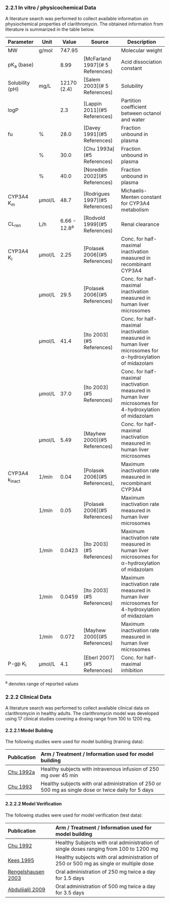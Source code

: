 ### 2.2.1	In vitro / physicochemical Data

A literature search was performed to collect available information on physiochemical properties of clarithromycin. The obtained information from literature is summarized in the table below. 

| **Parameter**            | **Unit** | **Value**               | Source                           | **Description**                                              |
| :----------------------- | -------- | ----------------------- | -------------------------------- | ------------------------------------------------------------ |
| MW                       | g/mol    | 747.95                  |                                  | Molecular weight                                             |
| pK<sub>a</sub> (base)    |          | 8.99                    | [McFarland 1997](# 5 References) | Acid dissociation constant                                   |
| Solubility (pH)          | mg/L     | 12170 (2.4)             | [Salem 2003](# 5 References)     | Solubility                                                   |
| logP                     |          | 2.3                     | [Lappin 2011](#5 References)     | Partition coefficient between octanol and water              |
| fu                       | %        | 28.0                    | [Davey 1991](#5 References)      | Fraction unbound in plasma                                   |
|                          | %        | 30.0                    | [Chu 1993a](#5 References)       | Fraction unbound in plasma                                   |
|                          | %        | 40.0                    | [Noreddin 2002](#5 References)   | Fraction unbound in plasma                                   |
| CYP3A4 K<sub>m</sub>     | µmol/L   | 48.7                    | [Rodrigues 1997](#5 References)  | Michaelis-Menten constant for CYP3A4 metabolism              |
| CL<sub>ren</sub>         | L/h      | 6.66 - 12.8<sup>a</sup> | [Rodvold 1999](#5 References)    | Renal clearance                                              |
| CYP3A4 K<sub>I</sub>     | µmol/L   | 2.25                    | [Polasek 2006](#5 References)    | Conc. for half-maximal inactivation measured in recombinant CYP3A4 |
|                          | µmol/L   | 29.5                    | [Polasek 2006](#5 References)    | Conc. for half-maximal inactivation measured in human liver microsomes |
|                          | µmol/L   | 41.4                    | [Ito 2003](#5 References)        | Conc. for half-maximal inactivation measured in human liver microsomes for α-hydroxylation of midazolam |
|                          | µmol/L   | 37.0                    | [Ito 2003](#5 References)        | Conc. for half-maximal inactivation measured in human liver microsomes for 4-hydroxylation of midazolam |
|                          | µmol/L   | 5.49                    | [Mayhew 2000](#5 References)     | Conc. for half-maximal inactivation measured in human liver microsomes |
| CYP3A4 k<sub>inact</sub> | 1/min    | 0.04                    | [Polasek 2006](#5 References),   | Maximum inactivation rate measured in recombinant CYP3A4     |
|                          | 1/min    | 0.05                    | [Polasek 2006](#5 References)    | Maximum inactivation rate measured in human liver microsomes |
|                          | 1/min    | 0.0423                  | [Ito 2003](#5 References)        | Maximum inactivation rate measured in human liver microsomes for α-hydroxylation of midazolam |
|                          | 1/min    | 0.0459                  | [Ito 2003](#5 References)        | Maximum inactivation rate measured in human liver microsomes for 4-hydroxylation of midazolam |
|                          | 1/min    | 0.072                   | [Mayhew 2000](#5 References)     | Maximum inactivation rate measured in human liver microsomes |
| P-gp K<sub>i</sub>       | µmol/L   | 4.1                     | [Eberl 2007](#5 References)      | Conc. for half-maximal inhibition                            |

<sup>a</sup> denotes range of reported values



### 2.2.2	Clinical Data

A literature search was performed to collect available clinical data on clarithromycin in healthy adults. The clarithromycin model was developed using 17 clinical studies covering a dosing range from 100 to 1200 mg.

#### 2.2.2.1	Model Building

The following studies were used for model building (training data):

| Publication                | Arm / Treatment / Information used for model building        |
| :------------------------- | :----------------------------------------------------------- |
| [Chu 1992a](#5-References) | Healthy subjects with intravenous infusion of 250 mg over 45 min |
| [Chu 1993](#5-References)  | Healthy subjects with oral administration of 250 or 500 mg as single dose or twice daily for 5 days |

#### 2.2.2.2	Model Verification

The following studies were used for model verification (test data):

| Publication                         | Arm / Treatment / Information used for model building        |
| :---------------------------------- | :----------------------------------------------------------- |
| [Chu 1992](#5-References)           | Healthy Subjects with oral administration of single doses ranging from 100 to 1200 mg |
| [Kees 1995](#5-References)          | Healthy subjects with oral administration of 250 or 500 mg as single or multiple dose |
| [Rengelshausen 2003](#5-References) | Oral administration of 250 mg twice a day for 1.5 days       |
| [Abduljialil 2009](#5-References)   | Oral administration of 500 mg twice a day for 3.5 days       |

